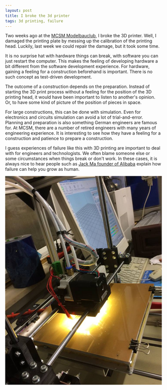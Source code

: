 ```yaml
---
layout: post
title: I broke the 3d printer
tags: 3d printing, failure
---
```


Two weeks ago at the [MCSM Modelbauclub](http://www.modellbauclub-mcsm.de/Munich-Maker-Space), I broke the 3D printer. Well, I damaged the printing plate by messing up the calibration of the printing head. Luckily, last week we could repair the damage, but it took some time. 

It is no surprise hat with hardware things can break, with software you can just restart the computer. This makes the feeling of developing hardware a bit different from the software development experience. For hardware, gaining a feeling for a construction beforehand is important. There is no such concept as test-driven development.

The outcome of a construction depends on the preparation. Instead of starting the 3D print process without a feeling for the position of the 3D printing head, it would have been important to listen to another's opinion. Or, to have some kind of picture of the position of pieces in space. 

For large constructions, this can be done with simulation. Even for electronics and circuits simulation can avoid a lot of trial-and-error. Planning and preparation is also something German engineers are famous for. At MCSM, there are a number of retired engineers with many years of engineering experience. It is interesting to see how they have a feeling for a construction and patience to prepare a construction.

I guess experiences of failure like this with 3D printing are important to deal with for engineers and technologists. We often blame someone else or some circumstances when things break or don't work. In these cases, it is always nice to hear people such as [Jack Ma founder of Alibaba](https://www.youtube.com/watch?v=Vhk_5UBZDQA) explain how failure can help you grow as human.

<img src="/static/images/3dprinter.jpg" />

